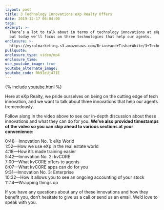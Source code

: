 ```yaml
---
layout: post
title: 3 Technology Innovations eXp Realty Offers
date: 2019-12-17 06:04:00
tags:
excerpt: >-
  There’s a lot to talk about in terms of technology innovations at eXp Realty,
  but today we’ll focus on three technologies that help our agents.
enclosure: >-
  https://vyralmarketing.s3.amazonaws.com/Brian+and+Tisha+White/3+Technological+Innovations+That+EXP+Realty+Uses.mp4
pullquote:
enclosure_type: video/mp4
enclosure_time:
use_youtube_image: true
youtube_alternate_image:
youtube_code: Rk9IeUj47IE
---
```


{% include youtube.html %}

Here at eXp Realty, we pride ourselves on being on the cutting edge of tech innovation, and we want to talk about three innovations that help our agents tremendously.&nbsp;

Follow along in the video above to see our in-depth discussion about these innovations and what they can do for you. **We’ve also provided timestamps of the video so you can skip ahead to various sections at your convenience:&nbsp;**

0:48—Innovation No. 1: eXp World<br>1:52—How we use eXp in the real estate world<br>4:18—How it’s made training easier&nbsp;<br>5:42—Innovation No. 2: kvCORE<br>7:00—What kvCORE offers to agents&nbsp;<br>8:07—What kvCORE apps can do for you<br>9:31—Innovation No. 3: Enterprise&nbsp;<br>10:32—How it allows you to see an ongoing accounting of your stock&nbsp;<br>11:14—Wrapping things up

If you have any questions about any of these innovations and how they benefit you, don’t hesitate to give us a call or send us an email. We’d love to speak with you.&nbsp;